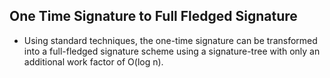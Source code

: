
## One Time Signature to Full Fledged Signature
- Using standard techniques, the one-time signature can be transformed into a full-fledged signature scheme using a signature-tree with only an additional work factor of O(log n).
